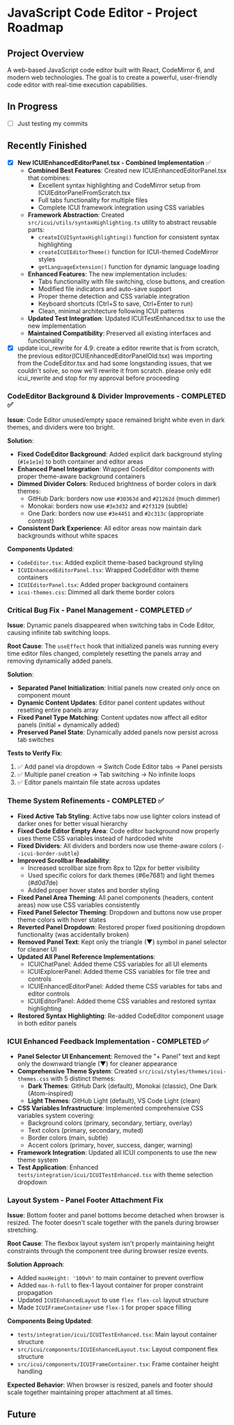 # JavaScript Code Editor - Project Roadmap

## Project Overview
A web-based JavaScript code editor built with React, CodeMirror 6, and modern web technologies. The goal is to create a powerful, user-friendly code editor with real-time execution capabilities.

## In Progress
- [ ] Just testing my commits
## Recently Finished
- [x] **New ICUIEnhancedEditorPanel.tsx - Combined Implementation** ✅
  - **Combined Best Features**: Created new ICUIEnhancedEditorPanel.tsx that combines:
    - Excellent syntax highlighting and CodeMirror setup from ICUIEditorPanelFromScratch.tsx
    - Full tabs functionality for multiple files
    - Complete ICUI framework integration using CSS variables
  - **Framework Abstraction**: Created `src/icui/utils/syntaxHighlighting.ts` utility to abstract reusable parts:
    - `createICUISyntaxHighlighting()` function for consistent syntax highlighting
    - `createICUIEditorTheme()` function for ICUI-themed CodeMirror styles
    - `getLanguageExtension()` function for dynamic language loading
  - **Enhanced Features**: The new implementation includes:
    - Tabs functionality with file switching, close buttons, and creation
    - Modified file indicators and auto-save support
    - Proper theme detection and CSS variable integration
    - Keyboard shortcuts (Ctrl+S to save, Ctrl+Enter to run)
    - Clean, minimal architecture following ICUI patterns
  - **Updated Test Integration**: Updated ICUITestEnhanced.tsx to use the new implementation
  - **Maintained Compatibility**: Preserved all existing interfaces and functionality
- [x] update icui_rewrite for 4.9: create a editor rewrite that is from scratch, the previous editor(ICUIEnhancedEditorPanelOld.tsx) was importing from the CodeEditor.tsx and had some longstanding issues, that we couldn't solve, so now we'll rewrite it from scratch. please only edit icui_rewrite and stop for my approval before proceeding
### CodeEditor Background & Divider Improvements - COMPLETED ✅
**Issue**: Code Editor unused/empty space remained bright white even in dark themes, and dividers were too bright.

**Solution**:
- **Fixed CodeEditor Background**: Added explicit dark background styling (`#1e1e1e`) to both container and editor areas
- **Enhanced Panel Integration**: Wrapped CodeEditor components with proper theme-aware background containers
- **Dimmed Divider Colors**: Reduced brightness of border colors in dark themes:
  - GitHub Dark: borders now use `#30363d` and `#21262d` (much dimmer)
  - Monokai: borders now use `#3e3d32` and `#2f3129` (subtle)
  - One Dark: borders now use `#3e4451` and `#2c313c` (appropriate contrast)
- **Consistent Dark Experience**: All editor areas now maintain dark backgrounds without white spaces

**Components Updated**:
- `CodeEditor.tsx`: Added explicit theme-based background styling
- `ICUIEnhancedEditorPanel.tsx`: Wrapped CodeEditor with theme containers
- `ICUIEditorPanel.tsx`: Added proper background containers
- `icui-themes.css`: Dimmed all dark theme border colors

### Critical Bug Fix - Panel Management - COMPLETED ✅
**Issue**: Dynamic panels disappeared when switching tabs in Code Editor, causing infinite tab switching loops.

**Root Cause**: The `useEffect` hook that initialized panels was running every time editor files changed, completely resetting the panels array and removing dynamically added panels.

**Solution**: 
- **Separated Panel Initialization**: Initial panels now created only once on component mount
- **Dynamic Content Updates**: Editor panel content updates without resetting entire panels array 
- **Fixed Panel Type Matching**: Content updates now affect all editor panels (initial + dynamically added)
- **Preserved Panel State**: Dynamically added panels now persist across tab switches

**Tests to Verify Fix**:
1. ✅ Add panel via dropdown → Switch Code Editor tabs → Panel persists
2. ✅ Multiple panel creation → Tab switching → No infinite loops
3. ✅ Editor panels maintain file state across updates

### Theme System Refinements - COMPLETED ✅
- **Fixed Active Tab Styling**: Active tabs now use lighter colors instead of darker ones for better visual hierarchy
- **Fixed Code Editor Empty Area**: Code editor background now properly uses theme CSS variables instead of hardcoded white
- **Fixed Dividers**: All dividers and borders now use theme-aware colors (`--icui-border-subtle`)
- **Improved Scrollbar Readability**: 
  - Increased scrollbar size from 8px to 12px for better visibility
  - Used specific colors for dark themes (#6e7681) and light themes (#d0d7de)
  - Added proper hover states and border styling
- **Fixed Panel Area Theming**: All panel components (headers, content areas) now use CSS variables consistently
- **Fixed Panel Selector Theming**: Dropdown and buttons now use proper theme colors with hover states
- **Reverted Panel Dropdown**: Restored proper fixed positioning dropdown functionality (was accidentally broken)
- **Removed Panel Text**: Kept only the triangle (▼) symbol in panel selector for cleaner UI
- **Updated All Panel Reference Implementations**: 
  - ICUIChatPanel: Added theme CSS variables for all UI elements
  - ICUIExplorerPanel: Added theme CSS variables for file tree and controls
  - ICUIEnhancedEditorPanel: Added theme CSS variables for tabs and editor controls
  - ICUIEditorPanel: Added theme CSS variables and restored syntax highlighting
- **Restored Syntax Highlighting**: Re-added CodeEditor component usage in both editor panels

### ICUI Enhanced Feedback Implementation - COMPLETED ✅
- **Panel Selector UI Enhancement**: Removed the "+ Panel" text and kept only the downward triangle (▼) for cleaner appearance
- **Comprehensive Theme System**: Created `src/icui/styles/themes/icui-themes.css` with 5 distinct themes:
  - **Dark Themes**: GitHub Dark (default), Monokai (classic), One Dark (Atom-inspired)
  - **Light Themes**: GitHub Light (default), VS Code Light (clean)
- **CSS Variables Infrastructure**: Implemented comprehensive CSS variables system covering:
  - Background colors (primary, secondary, tertiary, overlay)
  - Text colors (primary, secondary, muted)
  - Border colors (main, subtle)
  - Accent colors (primary, hover, success, danger, warning)
- **Framework Integration**: Updated all ICUI components to use the new theme system
- **Test Application**: Enhanced `tests/integration/icui/ICUITestEnhanced.tsx` with theme selection dropdown


### Layout System - Panel Footer Attachment Fix
**Issue**: Bottom footer and panel bottoms become detached when browser is resized. The footer doesn't scale together with the panels during browser stretching.

**Root Cause**: The flexbox layout system isn't properly maintaining height constraints through the component tree during browser resize events.

**Solution Approach**:
- Added `maxHeight: '100vh'` to main container to prevent overflow
- Added `max-h-full` to flex-1 layout container for proper constraint propagation
- Updated `ICUIEnhancedLayout` to use `flex flex-col` layout structure
- Made `ICUIFrameContainer` use `flex-1` for proper space filling

**Components Being Updated**:
- `tests/integration/icui/ICUITestEnhanced.tsx`: Main layout container structure
- `src/icui/components/ICUIEnhancedLayout.tsx`: Layout component flex structure
- `src/icui/components/ICUIFrameContainer.tsx`: Frame container height handling

**Expected Behavior**: When browser is resized, panels and footer should scale together maintaining proper attachment at all times.

## Future
